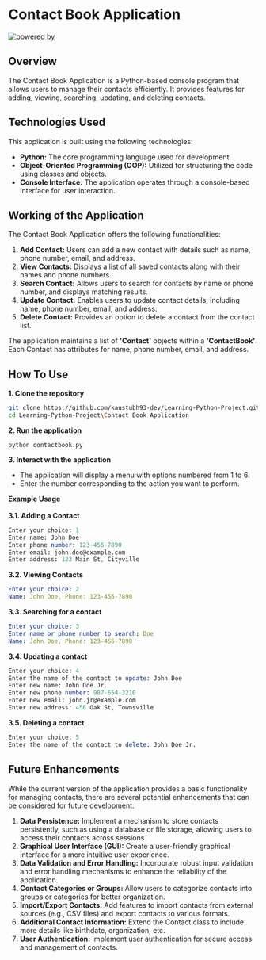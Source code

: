 # Contact Book Application

[![powered by](https://img.shields.io/badge/Powered%20by-Python%203-blue)](https://www.python.org/)

## Overview
The Contact Book Application is a Python-based console program that allows users to manage their contacts efficiently. It provides features for adding, viewing, searching, updating, and deleting contacts.

## Technologies Used
This application is built using the following technologies:<br>
- **Python:** The core programming language used for development.
- **Object-Oriented Programming (OOP):** Utilized for structuring the code using classes and objects.
- **Console Interface:** The application operates through a console-based interface for user interaction.

## Working of the Application
The Contact Book Application offers the following functionalities:<br>
1. **Add Contact:** Users can add a new contact with details such as name, phone number, email, and address.
2. **View Contacts:** Displays a list of all saved contacts along with their names and phone numbers.
3. **Search Contact:** Allows users to search for contacts by name or phone number, and displays matching results.
4. **Update Contact:** Enables users to update contact details, including name, phone number, email, and address.
5. **Delete Contact:** Provides an option to delete a contact from the contact list.

The application maintains a list of **'Contact'** objects within a **'ContactBook'**. Each Contact has attributes for name, phone number, email, and address.

## How To Use
**1. Clone the repository**
```bash
git clone https://github.com/kaustubh93-dev/Learning-Python-Project.git 
cd Learning-Python-Project\Contact Book Application
```

**2. Run the application**
```
python contactbook.py
```

**3. Interact with the application**
- The application will display a menu with options numbered from 1 to 6.
- Enter the number corresponding to the action you want to perform.

**Example Usage**<br><br>
**3.1. Adding a Contact**
```mathematica
Enter your choice: 1
Enter name: John Doe
Enter phone number: 123-456-7890
Enter email: john.doe@example.com
Enter address: 123 Main St, Cityville
```

**3.2. Viewing Contacts**
```yaml
Enter your choice: 2
Name: John Doe, Phone: 123-456-7890
```

**3.3. Searching for a contact**
```yaml
Enter your choice: 3
Enter name or phone number to search: Doe
Name: John Doe, Phone: 123-456-7890
```

**3.4. Updating a contact**
```mathematica
Enter your choice: 4
Enter the name of the contact to update: John Doe
Enter new name: John Doe Jr.
Enter new phone number: 987-654-3210
Enter new email: john.jr@example.com
Enter new address: 456 Oak St, Townsville
```

**3.5. Deleting a contact**
```mathematica
Enter your choice: 5
Enter the name of the contact to delete: John Doe Jr.
```

## Future Enhancements
While the current version of the application provides a basic functionality for managing contacts, there are several potential enhancements that can be considered for future development:<br>
1. **Data Persistence:** Implement a mechanism to store contacts persistently, such as using a database or file storage, allowing users to access their contacts across sessions.
2. **Graphical User Interface (GUI):** Create a user-friendly graphical interface for a more intuitive user experience.
3. **Data Validation and Error Handling:** Incorporate robust input validation and error handling mechanisms to enhance the reliability of the application.
4. **Contact Categories or Groups:** Allow users to categorize contacts into groups or categories for better organization.
5. **Import/Export Contacts:** Add features to import contacts from external sources (e.g., CSV files) and export contacts to various formats.
6. **Additional Contact Information:** Extend the Contact class to include more details like birthdate, organization, etc.
7. **User Authentication:** Implement user authentication for secure access and management of contacts.
